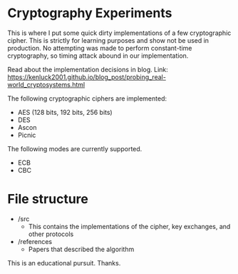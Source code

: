 # Cryptography Experiments

This is where I put some quick dirty implementations of a few cryptographic cipher. This is strictly for learning purposes and show not be used in production.
No attempting was made to perform constant-time cryptography, so timing attack abound in our implementation.

Read about the implementation decisions in blog.
Link: https://kenluck2001.github.io/blog_post/probing_real-world_cryptosystems.html

The following cryptographic ciphers are implemented:
- AES (128 bits, 192 bits, 256 bits)
- DES
- Ascon
- Picnic

The following modes are currently supported.
- ECB
- CBC

# File structure
+ /src
    - This contains the implementations of the cipher, key exchanges, and other protocols
+ /references
    - Papers that described the algorithm

This is an educational pursuit. Thanks.
